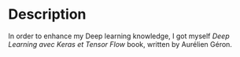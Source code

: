 # Description

In order to enhance my Deep learning knowledge, I got myself *Deep Learning avec Keras et Tensor Flow* book, written by Aurélien Géron.
